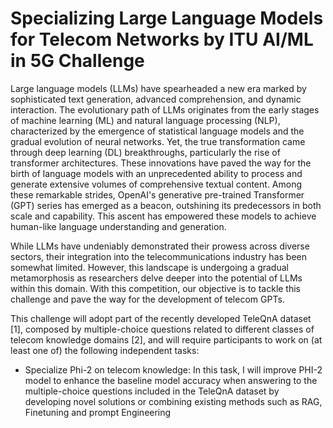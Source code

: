 # Specializing Large Language Models for Telecom Networks by ITU AI/ML in 5G Challenge

Large language models (LLMs) have spearheaded a new era marked by sophisticated text generation, advanced comprehension, and dynamic interaction. The evolutionary path of LLMs originates from the early stages of machine learning (ML) and natural language processing (NLP), characterized by the emergence of statistical language models and the gradual evolution of neural networks. Yet, the true transformation came through deep learning (DL) breakthroughs, particularly the rise of transformer architectures. These innovations have paved the way for the birth of language models with an unprecedented ability to process and generate extensive volumes of comprehensive textual content. Among these remarkable strides, OpenAI's generative pre-trained Transformer (GPT) series has emerged as a beacon, outshining its predecessors in both scale and capability. This ascent has empowered these models to achieve human-like language understanding and generation.

While LLMs have undeniably demonstrated their prowess across diverse sectors, their integration into the telecommunications industry has been somewhat limited. However, this landscape is undergoing a gradual metamorphosis as researchers delve deeper into the potential of LLMs within this domain. With this competition, our objective is to tackle this challenge and pave the way for the development of telecom GPTs.

This challenge will adopt part of the recently developed TeleQnA dataset [1], composed by multiple-choice questions related to different classes of telecom knowledge domains [2], and will require participants to work on (at least one of) the following independent tasks:

* Specialize Phi-2 on telecom knowledge: In this task, I will improve PHI-2 model to enhance the baseline model accuracy when answering to the multiple-choice questions included in the TeleQnA dataset by developing novel solutions or combining existing methods such as RAG, Finetuning and prompt Engineering

